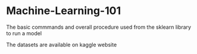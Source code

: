 # Machine-Learning-101
The basic commmands and overall procedure used from the sklearn library to run a model 

The datasets are available on kaggle website 
